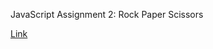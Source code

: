 JavaScript Assignment 2: Rock Paper Scissors 

[Link](https://users.metropolia.fi/~soulyvap/javascript/assignment2/)
